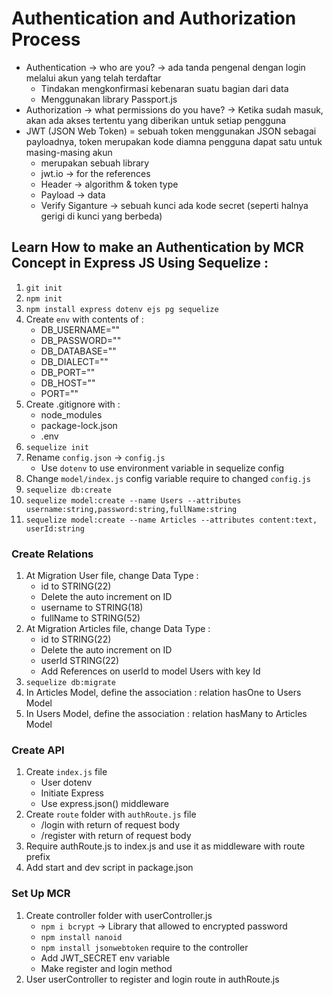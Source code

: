 # Authentication and Authorization Process

- Authentication -> who are you? -> ada tanda pengenal dengan login melalui akun yang telah terdaftar
   - Tindakan mengkonfirmasi kebenaran suatu bagian dari data
   - Menggunakan library Passport.js
- Authorization -> what permissions do you have? -> Ketika sudah masuk, akan ada akses tertentu yang diberikan untuk setiap pengguna
- JWT (JSON Web Token) = sebuah token menggunakan JSON sebagai payloadnya, token merupakan kode diamna pengguna dapat satu untuk masing-masing akun
   - merupakan sebuah library
   - jwt.io -> for the references
   - Header -> algorithm & token type
   - Payload -> data
   - Verify Siganture -> sebuah kunci ada kode secret (seperti halnya gerigi di kunci yang berbeda)

## Learn How to make an Authentication by MCR Concept in Express JS Using Sequelize :

1. `git init`
2. `npm init`
3. `npm install express dotenv ejs pg sequelize`
4. Create `env` with contents of :
   - DB_USERNAME=""
   - DB_PASSWORD=""
   - DB_DATABASE=""
   - DB_DIALECT=""
   - DB_PORT=""
   - DB_HOST=""
   - PORT=""
5. Create .gitignore with :
   - node_modules
   - package-lock.json
   - .env
6. `sequelize init` 
7. Rename `config.json` -> `config.js`
   - Use `dotenv` to use environment variable in sequelize config
8. Change `model/index.js` config variable require to changed `config.js`
9. `sequelize db:create`
10. `sequelize model:create --name Users --attributes username:string,password:string,fullName:string`
11. `sequelize model:create --name Articles --attributes content:text, userId:string`

### Create Relations

1. At Migration User file, change Data Type : 
   - id to STRING(22)
   - Delete the auto increment on ID
   - username to STRING(18)
   - fullName to STRING(52)
2. At Migration Articles file, change Data Type : 
   - id to STRING(22)
   - Delete the auto increment on ID
   - userId STRING(22)
   - Add References on userId to model Users with key Id
3. `sequelize db:migrate` 
4. In Articles Model, define the association : relation hasOne to Users Model
5. In Users Model, define the association : relation hasMany to Articles Model

### Create API

1. Create `index.js` file 
   - User dotenv
   - Initiate Express
   - Use express.json() middleware
2. Create `route` folder with `authRoute.js` file
   - /login with return of request body
   - /register with return of request body
3. Require authRoute.js to index.js and use it as middleware with route prefix
4. Add start and dev script in package.json

### Set Up MCR

1. Create controller folder with userController.js
   - `npm i bcrypt` -> Library that allowed to encrypted password
   - `npm install nanoid`
   - `npm install jsonwebtoken` require to the controller
   - Add JWT_SECRET env variable
   - Make register and login method
2. User userController to register and login route in authRoute.js

  

